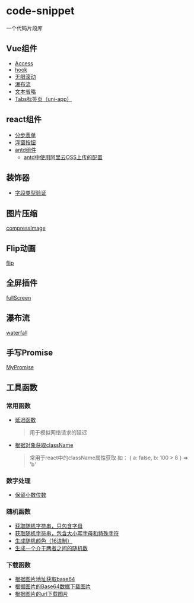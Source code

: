 # code-snippet

一个代码片段库

## Vue组件
- [Access](./vue/Access/index.ts)
- [hook](./vue/hook)
- [无限滚动](./vue/InfiniteScrollList/index.vue)
- [瀑布流](./vue/Waterfall)
- [文本省略](./vue/TextEllipsis/)
- [Tabs标签页（uni-app）](./vue/Tabs)

## react组件
- [分步表单](./react/StepsForm)
- [浮窗按钮](./react/FloatButton)
- [antd组件](./react/antd)
  - [antd中使用阿里云OSS上传的配置](./react/antd/upload/index.ts)


## 装饰器
- [字段类型验证](./decorators/validate.ts)

## 图片压缩
[compressImage](./compressImage)

## Flip动画
[flip](./Flip/README.md)

## 全屏插件
[fullScreen](./FullScreen)

## 瀑布流
[waterfall](./waterfall/core/waterfall.js)

## 手写Promise
[MyPromise](./Promise/MyPromise)

## 工具函数

### 常用函数
- [延迟函数](./utils/index.ts)
  > 用于模拟网络请求的延迟
- [根据对象获取className](./utils/index.ts)
  > 常用于react中的className属性获取
  > 如： { a: false, b: 100 > 8 } => 'b'

### 数字处理
- [保留小数位数](./utils/number.ts)

### 随机函数
- [获取随机字符串，只包含字母](./utils/random.ts)
- [获取随机字符串，包含大小写字母和特殊字符](./utils/random.ts)
- [生成随机颜色（16进制）](./utils/random.ts)
- [生成一个介于两者之间的随机数](./utils/random.ts)

### 下载函数
- [根据图片地址获取base64](./utils/download.ts)
- [根据图片的Base64数据下载图片](./utils/download.ts)
- [根据图片的url下载图片](./utils/download.ts)

